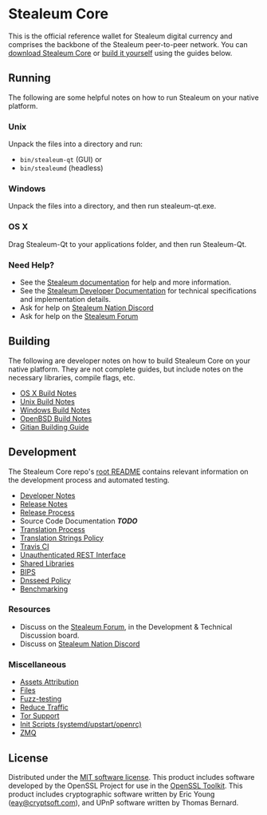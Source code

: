 Stealeum Core
==========

This is the official reference wallet for Stealeum digital currency and comprises the backbone of the Stealeum peer-to-peer network. You can [download Stealeum Core](https://www.stealeum.org/downloads/) or [build it yourself](#building) using the guides below.

Running
---------------------
The following are some helpful notes on how to run Stealeum on your native platform.

### Unix

Unpack the files into a directory and run:

- `bin/stealeum-qt` (GUI) or
- `bin/stealeumd` (headless)

### Windows

Unpack the files into a directory, and then run stealeum-qt.exe.

### OS X

Drag Stealeum-Qt to your applications folder, and then run Stealeum-Qt.

### Need Help?

* See the [Stealeum documentation](https://docs.stealeum.org)
for help and more information.
* See the [Stealeum Developer Documentation](https://stealeum-docs.github.io/) 
for technical specifications and implementation details.
* Ask for help on [Stealeum Nation Discord](http://stealeumchat.org)
* Ask for help on the [Stealeum Forum](https://stealeum.org/forum)

Building
---------------------
The following are developer notes on how to build Stealeum Core on your native platform. They are not complete guides, but include notes on the necessary libraries, compile flags, etc.

- [OS X Build Notes](build-osx.md)
- [Unix Build Notes](build-unix.md)
- [Windows Build Notes](build-windows.md)
- [OpenBSD Build Notes](build-openbsd.md)
- [Gitian Building Guide](gitian-building.md)

Development
---------------------
The Stealeum Core repo's [root README](/README.md) contains relevant information on the development process and automated testing.

- [Developer Notes](developer-notes.md)
- [Release Notes](release-notes.md)
- [Release Process](release-process.md)
- Source Code Documentation ***TODO***
- [Translation Process](translation_process.md)
- [Translation Strings Policy](translation_strings_policy.md)
- [Travis CI](travis-ci.md)
- [Unauthenticated REST Interface](REST-interface.md)
- [Shared Libraries](shared-libraries.md)
- [BIPS](bips.md)
- [Dnsseed Policy](dnsseed-policy.md)
- [Benchmarking](benchmarking.md)

### Resources
* Discuss on the [Stealeum Forum](https://stealeum.org/forum), in the Development & Technical Discussion board.
* Discuss on [Stealeum Nation Discord](http://stealeumchat.org)

### Miscellaneous
- [Assets Attribution](assets-attribution.md)
- [Files](files.md)
- [Fuzz-testing](fuzzing.md)
- [Reduce Traffic](reduce-traffic.md)
- [Tor Support](tor.md)
- [Init Scripts (systemd/upstart/openrc)](init.md)
- [ZMQ](zmq.md)

License
---------------------
Distributed under the [MIT software license](/COPYING).
This product includes software developed by the OpenSSL Project for use in the [OpenSSL Toolkit](https://www.openssl.org/). This product includes
cryptographic software written by Eric Young ([eay@cryptsoft.com](mailto:eay@cryptsoft.com)), and UPnP software written by Thomas Bernard.
